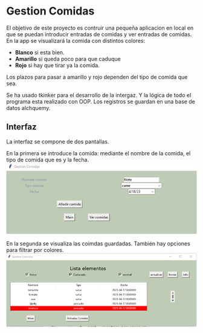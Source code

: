 # Gestion Comidas


El objetivo de este proyecto es contruir una pequeña aplicacion en local en que se puedan introducir entradas de comidas y ver entradas de comidas.
En la app se visualizará la comida con distintos colores:
- **Blanco** si esta bien.
- **Amarillo** si queda poco para que caduque
- **Rojo** si hay que tirar ya la comida.

Los plazos para pasar a amarillo y rojo dependen del tipo de comida que sea.


Se ha usado tkinker para el desarrollo de la intergaz. Y la lógica de todo el programa esta realizado con OOP.
Los registros se guardan en una base de datos alchquemy.

## Interfaz

La interfaz se compone de dos pantallas.

En la primera se introduce la comida: mediante el nombre de la comida, el tipo de comida que es y la fecha.
![](https://github.com/adryCrespo/proyecto_API/blob/main/Gestion_comidas%20app/Gestion_comida_2.png)


En la segunda se visualiza las coimdas guardadas. También hay opciones para filtrar por colores.
![](https://github.com/adryCrespo/proyecto_API/blob/main/Gestion_comidas%20app/Gestion_comida_1.png)